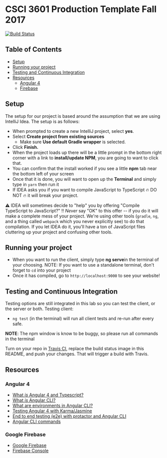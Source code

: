 # CSCI 3601 Production Template Fall 2017
[![Build Status](https://travis-ci.org/UMM-CSci-3601-F17/iteration-3-triscuit.svg?branch=master)](https://travis-ci.org/UMM-CSci-3601-F17/iteration-3-triscuit)

<!-- TOC depthFrom:1 depthTo:5 withLinks:1 updateOnSave:1 orderedList:0 -->
## Table of Contents
- [Setup](#setup)
- [Running your project](#running-your-project)
- [Testing and Continuous Integration](#testing-and-continuous-integration)
- [Resources](#resources)
	- [Angular 4](#angular-4)
	- [Firebase](#firebase)
	

<!-- /TOC -->

## Setup

The setup for our project is based around the assumption that we are using
IntelliJ Idea. The setup is as follows:

- When prompted to create a new IntelliJ project, select **yes**.
- Select **Create project from existing sources**
  - Make sure **Use default Gradle wrapper** is selected.
- Click **Finish.**
- When the project loads up there will be a little prompt in the bottom right corner 
with a link to **install/update NPM**, you are going to want to click that.
- You can confirm that the install worked if you see a little **npm** tab near the
bottom left of your screen
- Once that it is done, you will want to open up the **Terminal** and simply
type in `yarn` then run it
- If IDEA asks you if you want to compile JavaScript to TypeScript :fire: DO NOT :fire:
it will break your project.

:warning: IDEA will sometimes decide to "help" you by offering
"Compile TypeScript to JavaScript?" :bangbang: *Never* say "OK" to this
offer -- if you do it will make a complete mess of your project. We're
using other tools (`gradle`, `ng`, and a thing called `webpack` which you
never explicitly see) to do that compilation. If you let IDEA do it, you'll
have a ton of JavaScript files cluttering up your project and confusing other
tools.

## Running your project

- When you want to run the client, simply type **ng serve**in the terminal of
your choosing. NOTE: If you want to use a standalone terminal, don't forget to `cd` into
your project
- Once it has compiled, go to ``http://localhost:9000`` to see your website!


## Testing and Continuous Integration

Testing options are still integrated in this lab so you can test the client, or the server or both.
Testing client:
* `ng test` (in the terminal) will run all client tests and re-run after every safe.

**NOTE**: The npm window is know to be buggy, so please run all commands in the
terminal


Turn on your repo in [Travis CI][travis], replace the build status image in this README, and push your changes. That will trigger a build with Travis.

## Resources
### Angular 4
- [What _is_ Angular 4 and Typescript?][angular-2-4]
- [What _is_ Angular CLI?][angular-cli]
- [What are environments in Angular CLI?][environments]
- [Testing Angular 4 with Karma/Jasmine][angular4-karma-jasmine]
- [End to end testing (e2e) with protactor and Angular CLI][e2e-testing]
- [Angular CLI commands](https://github.com/angular/angular-cli/wiki)

### Google Firebase
- [Google Firebase][firebase]
- [Firebase Console][firebase_console]



[angular-cli]: https://idyllic.co/blog/beginners-guide-angular-cli/
[angular-2-4]: https://www.technicaldiary.com/angular-2-tutorial-for-beginners-angular-4-tutorial-for-beginners/
[angular4-karma-jasmine]: https://codecraft.tv/courses/angular/unit-testing/jasmine-and-karma/
[e2e-testing]: https://coryrylan.com/blog/introduction-to-e2e-testing-with-the-angular-cli-and-protractor
[environments]: http://tattoocoder.com/angular-cli-using-the-environment-option/
[labtasks]: LABTASKS.md
[travis]: https://travis-ci.org/
[firebase]: https://firebase.google.com/
[firebase_console]: https://console.firebase.google.com/
